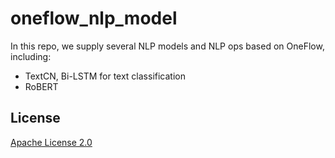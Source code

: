 # oneflow_nlp_model

In this repo, we supply several NLP models and NLP ops based on OneFlow, including:

* TextCN, Bi-LSTM for text classification
* RoBERT


## License
[Apache License 2.0](LICENSE)
